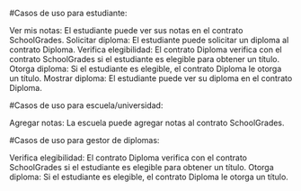 
#Casos de uso para estudiante:

Ver mis notas: El estudiante puede ver sus notas en el contrato SchoolGrades.
Solicitar diploma: El estudiante puede solicitar un diploma al contrato Diploma.
Verifica elegibilidad: El contrato Diploma verifica con el contrato SchoolGrades si el estudiante es elegible para obtener un título.
Otorga diploma: Si el estudiante es elegible, el contrato Diploma le otorga un título.
Mostrar diploma: El estudiante puede ver su diploma en el contrato Diploma.

#Casos de uso para escuela/universidad:

Agregar notas: La escuela puede agregar notas al contrato SchoolGrades.

#Casos de uso para gestor de diplomas:

Verifica elegibilidad: El contrato Diploma verifica con el contrato SchoolGrades si el estudiante es elegible para obtener un título.
Otorga diploma: Si el estudiante es elegible, el contrato Diploma le otorga un título.
